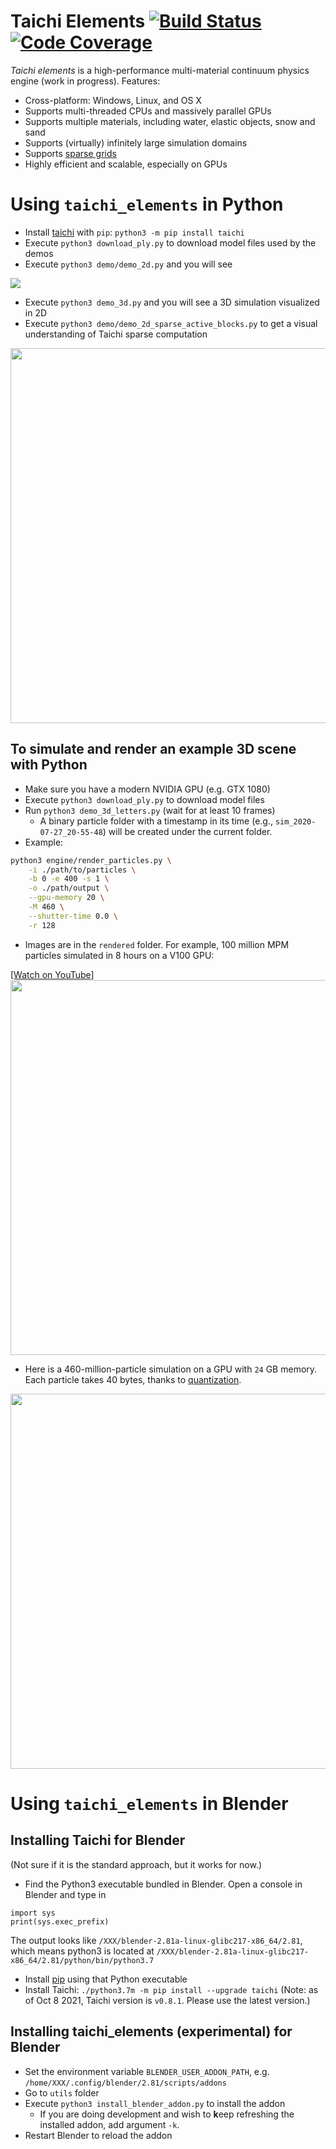 # Taichi Elements [![Build Status](https://travis-ci.com/taichi-dev/taichi_elements.svg?branch=master)](https://travis-ci.com/taichi-dev/taichi_elements) [![Code Coverage](https://codecov.io/gh/taichi-dev/taichi_elements/branch/master/graph/badge.svg)](https://codecov.io/gh/taichi-dev/taichi_elements)
*Taichi elements* is a high-performance multi-material continuum physics engine (work in progress). Features:

- Cross-platform: Windows, Linux, and OS X
- Supports multi-threaded CPUs and massively parallel GPUs
- Supports multiple materials, including water, elastic objects, snow and sand
- Supports (virtually) infinitely large simulation domains
- Supports [sparse grids](https://docs.taichi.graphics/lang/articles/advanced/sparse)
- Highly efficient and scalable, especially on GPUs

# Using `taichi_elements` in Python
 - Install [taichi](https://github.com/taichi-dev/taichi) with `pip`: `python3 -m pip install taichi`
 - Execute `python3 download_ply.py` to download model files used by the demos
 - Execute `python3 demo/demo_2d.py` and you will see

<img src="https://github.com/yuanming-hu/public_files/raw/master/graphics/elements/demo_2d.gif">
 
 - Execute `python3 demo_3d.py` and you will see a 3D simulation visualized in 2D
 - Execute `python3 demo/demo_2d_sparse_active_blocks.py` to get a visual understanding of Taichi sparse computation

<img src="https://raw.githubusercontent.com/taichi-dev/public_files/master/taichi_elements/sparse_mpm_active_blocks.gif" height="600px">

## To simulate and render an example 3D scene with Python
- Make sure you have a modern NVIDIA GPU (e.g. GTX 1080)
- Execute `python3 download_ply.py` to download model files
- Run `python3 demo_3d_letters.py` (wait for at least 10 frames)
   - A binary particle folder with a timestamp in its time (e.g., `sim_2020-07-27_20-55-48`) will be created under the current folder.
- Example:

 ```bash
python3 engine/render_particles.py \
     -i ./path/to/particles \
     -b 0 -e 400 -s 1 \
     -o ./path/output \
     --gpu-memory 20 \
     -M 460 \
     --shutter-time 0.0 \
     -r 128
```
   
 - Images are in the `rendered` folder. For example, 100 million MPM particles simulated in 8 hours on a V100 GPU:

[[Watch on YouTube]](https://www.youtube.com/watch?v=oiuSax_iPto)
<img src="https://raw.githubusercontent.com/taichi-dev/public_files/master/taichi_elements/100Mparticles.jpg" height="600px">

- Here is a 460-million-particle simulation on a GPU with `24` GB memory. Each particle takes 40 bytes, thanks to [quantization](https://github.com/taichi-dev/quantaichi).

<img src="https://github.com/taichi-dev/public_files/raw/master/taichi_elements/460M.jpg" height="600px">

# Using `taichi_elements` in Blender

## Installing Taichi for Blender
(Not sure if it is the standard approach, but it works for now.)
 - Find the Python3 executable bundled in Blender. Open a console in Blender and type in
 ```
 import sys
 print(sys.exec_prefix)
 ```
  The output looks like `/XXX/blender-2.81a-linux-glibc217-x86_64/2.81`, which means python3 is located at `/XXX/blender-2.81a-linux-glibc217-x86_64/2.81/python/bin/python3.7`
 - Install [pip](https://pip.pypa.io/en/stable/installing/) using that Python executable
 - Install Taichi: `./python3.7m -m pip install --upgrade taichi` (Note: as of Oct 8 2021, Taichi version is `v0.8.1`. Please use the latest version.)

## Installing taichi_elements (experimental) for Blender
 - Set the environment variable `BLENDER_USER_ADDON_PATH`, e.g. `/home/XXX/.config/blender/2.81/scripts/addons`
 - Go to `utils` folder
 - Execute `python3 install_blender_addon.py` to install the addon
   - If you are doing development and wish to **k**eep refreshing the installed addon, add argument `-k`.
 - Restart Blender to reload the addon
